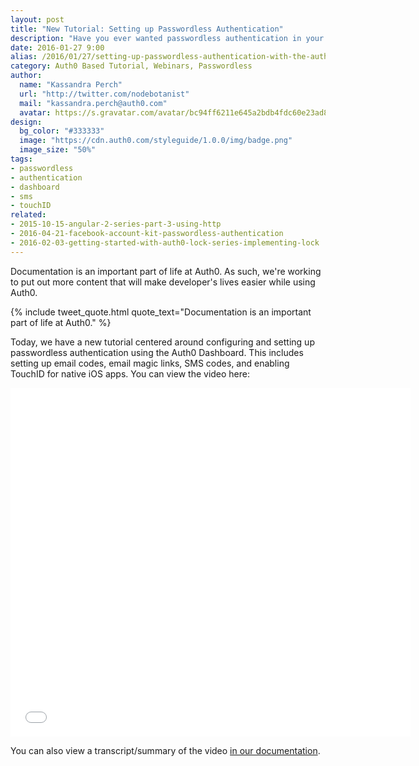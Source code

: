 ```yaml
---
layout: post
title: "New Tutorial: Setting up Passwordless Authentication"
description: "Have you ever wanted passwordless authentication in your Auth0 app? This post and screencast show you how to set those up in the Auth0 Dashboard."
date: 2016-01-27 9:00
alias: /2016/01/27/setting-up-passwordless-authentication-with-the-auth0-dashboard/
category: Auth0 Based Tutorial, Webinars, Passwordless
author:
  name: "Kassandra Perch"
  url: "http://twitter.com/nodebotanist"
  mail: "kassandra.perch@auth0.com"
  avatar: https://s.gravatar.com/avatar/bc94ff6211e645a2bdb4fdc60e23ad85.jpg?s=200
design:
  bg_color: "#333333"
  image: "https://cdn.auth0.com/styleguide/1.0.0/img/badge.png"
  image_size: "50%"
tags:
- passwordless
- authentication
- dashboard
- sms
- touchID
related:
- 2015-10-15-angular-2-series-part-3-using-http
- 2016-04-21-facebook-account-kit-passwordless-authentication
- 2016-02-03-getting-started-with-auth0-lock-series-implementing-lock
---
```


Documentation is an important part of life at Auth0. As such, we're working to put out more content that will make developer's lives easier while using Auth0.

{% include tweet_quote.html quote_text="Documentation is an important part of life at Auth0." %}

Today, we have a new tutorial centered around configuring and setting up passwordless authentication using the Auth0 Dashboard. This includes setting up email codes, email magic links, SMS codes, and enabling TouchID for native iOS apps. You can view the video here:

<iframe src="//fast.wistia.net/embed/iframe/16n16z2ac9" allowtransparency="true" frameborder="0" scrolling="no" class="wistia_embed" name="wistia_embed" allowfullscreen mozallowfullscreen webkitallowfullscreen oallowfullscreen msallowfullscreen width="640" height="558"></iframe>
<script src="//fast.wistia.net/assets/external/E-v1.js" async></script>

You can also view a transcript/summary of the video [in our documentation](https://auth0.com/video-tutorials/passwordless-authentication/passwordless-authentication).
